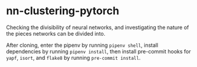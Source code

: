 # nn-clustering-pytorch
Checking the divisibility of neural networks, and investigating the nature of the pieces networks can be divided into.

After cloning, enter the pipenv by running `pipenv shell`, install dependencies by running `pipenv install`, then install pre-commit hooks for `yapf`, `isort`, and `flake8` by running `pre-commit install`.
